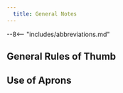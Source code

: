 ```yaml
---
  title: General Notes
---
```


--8<-- "includes/abbreviations.md"

## General Rules of Thumb

## Use of Aprons


